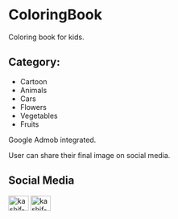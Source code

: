 # ColoringBook

Coloring book for kids.

## Category:
<ul>
<li> Cartoon </li>
<li> Animals </li>
<li> Cars </li>
<li> Flowers </li>
<li> Vegetables </li>
<li> Fruits </li>
</ul>

Google Admob integrated.

User can share their final image on social media.

## Social Media

<p align="left">
<a href="https://www.linkedin.com/in/harshsuvagiya" target="blank"><img align="center" src="https://raw.githubusercontent.com/rahuldkjain/github-profile-readme-generator/master/src/images/icons/Social/linked-in-alt.svg" alt="kashif-mehmood" height="30" width="40" /></a>
<a href="https://stackoverflow.com/users/10838454/harsh-suvagiya" target="blank"><img align="center" src="https://raw.githubusercontent.com/rahuldkjain/github-profile-readme-generator/master/src/images/icons/Social/stack-overflow.svg" alt="kashif-mehmood" height="30" width="40" /></a>
